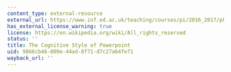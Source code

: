 ```yaml
---
content_type: external-resource
external_url: https://www.inf.ed.ac.uk/teaching/courses/pi/2016_2017/phil/tufte-powerpoint.pdf
has_external_license_warning: true
license: https://en.wikipedia.org/wiki/All_rights_reserved
status: ''
title: The Cognitive Style of Powerpoint
uid: 9866cb46-009e-44ad-8f71-d7c27a64fe71
wayback_url: ''
---
```

